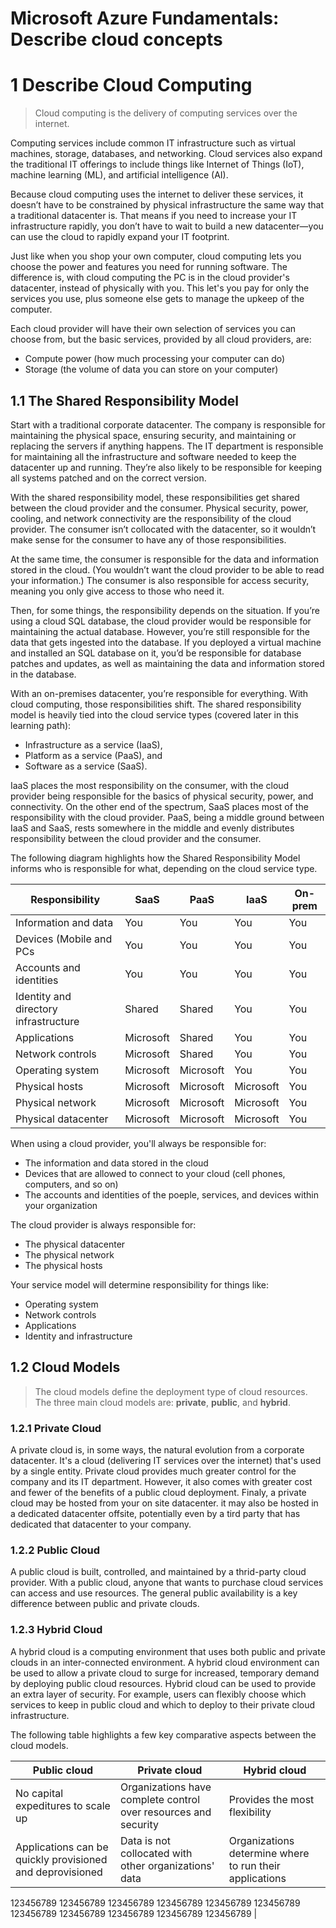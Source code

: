 # Microsoft Azure Fundamentals: Describe cloud concepts

# 1 Describe Cloud Computing

> Cloud computing is the delivery of computing services over the internet.

Computing services include common IT infrastructure such as virtual machines, storage, databases, and networking. Cloud 
services also expand the traditional IT offerings to include things like Internet of Things (IoT), machine learning
(ML), and artificial intelligence (AI).

Because cloud computing uses the internet to deliver these services, it doesn’t have to be constrained by physical 
infrastructure the same way that a traditional datacenter is. That means if you need to increase your IT infrastructure 
rapidly, you don’t have to wait to build a new datacenter—you can use the cloud to rapidly expand your IT footprint.

Just like when you shop your own computer, cloud computing lets you choose the power and features you need for running 
software. The difference is, with cloud computing the PC is in the cloud provider's datacenter, instead of physically
with you. This let's you pay for only the services you use, plus someone else gets to manage the upkeep of the computer.

Each cloud provider will have their own selection of services you can choose from, but the basic services, provided by
all cloud providers, are:
- Compute power (how much processing your computer can do)
- Storage (the volume of data you can store on your computer)

## 1.1 The Shared Responsibility Model

Start with a traditional corporate datacenter. The company is responsible for maintaining the physical space, ensuring 
security, and maintaining or replacing the servers if anything happens. The IT department is responsible for maintaining 
all the infrastructure and software needed to keep the datacenter up and running. They’re also likely to be responsible 
for keeping all systems patched and on the correct version.

With the shared responsibility model, these responsibilities get shared between the cloud provider and the consumer. 
Physical security, power, cooling, and network connectivity are the responsibility of the cloud provider. The consumer 
isn’t collocated with the datacenter, so it wouldn’t make sense for the consumer to have any of those responsibilities.

At the same time, the consumer is responsible for the data and information stored in the cloud. (You wouldn’t want the 
cloud provider to be able to read your information.) The consumer is also responsible for access security, meaning you 
only give access to those who need it.

Then, for some things, the responsibility depends on the situation. If you’re using a cloud SQL database, the cloud 
provider would be responsible for maintaining the actual database. However, you’re still responsible for the data that 
gets ingested into the database. If you deployed a virtual machine and installed an SQL database on it, you’d be 
responsible for database patches and updates, as well as maintaining the data and information stored in the database.

With an on-premises datacenter, you’re responsible for everything. With cloud computing, those responsibilities shift. 
The shared responsibility model is heavily tied into the cloud service types (covered later in this learning path): 
- Infrastructure as a service (IaaS),
- Platform as a service (PaaS), and
- Software as a service (SaaS).

IaaS places the most responsibility on the consumer, with the cloud provider being responsible for the basics of 
physical security, power, and connectivity. On the other end of the spectrum, SaaS places most of the responsibility 
with the cloud provider. PaaS, being a middle ground between IaaS and SaaS, rests somewhere in the middle and evenly 
distributes responsibility between the cloud provider and the consumer.

The following diagram highlights how the Shared Responsibility Model informs who is responsible for what, depending on 
the cloud service type.

| Responsibility                        | SaaS      | PaaS      | IaaS      | On-prem   |   
| ------------------------------------- | --------- | --------- | --------- | --------- |
| Information and data                  | You       | You       | You       | You       |
| Devices (Mobile and PCs               | You       | You       | You       | You       |
| Accounts and identities               | You       | You       | You       | You       |
| Identity and directory infrastructure | Shared    | Shared    | You       | You       |
| Applications                          | Microsoft | Shared    | You       | You       |
| Network controls                      | Microsoft | Shared    | You       | You       |
| Operating system                      | Microsoft | Microsoft | You       | You       |
| Physical hosts                        | Microsoft | Microsoft | Microsoft | You       |
| Physical network                      | Microsoft | Microsoft | Microsoft | You       |
| Physical datacenter                   | Microsoft | Microsoft | Microsoft | You       |

When using a cloud provider, you'll always be responsible for:
- The information and data stored in the cloud
- Devices that are allowed to connect to your cloud (cell phones, computers, and so on)
- The accounts and identities of the poeple, services, and devices within your organization

The cloud provider is always responsible for:
- The physical datacenter
- The physical network
- The physical hosts

Your service model will determine responsibility for things like:
- Operating system
- Network controls
- Applications
- Identity and infrastructure

## 1.2 Cloud Models

> The cloud models define the deployment type of cloud resources. The three main cloud models are: **private**,
> **public**, and **hybrid**.

### 1.2.1 Private Cloud

A private cloud is, in some ways, the natural evolution from a corporate datacenter. It's a cloud (delivering IT 
services over the internet) that's used by a single entity. Private cloud provides much greater control for the company
and its IT department. However, it also comes with greater cost and fewer of the benefits of a public cloud deployment. 
Finaly, a private cloud may be hosted from your on site datacenter. it may also be hosted in a dedicated datacenter
offsite, potentially even by a tird party that has dedicated that datacenter to your company.

### 1.2.2 Public Cloud

A public cloud is built, controlled, and maintained by a thrid-party cloud provider. With a public cloud, anyone that
wants to purchase cloud services can access and use resources. The general public availability is a key difference
between public and private clouds.

### 1.2.3 Hybrid Cloud

A hybrid cloud is a computing environment that uses both public and private clouds in an inter-connected environment. A
hybrid cloud environment can be used to allow a private cloud to surge for increased, temporary demand by deploying
public cloud resources. Hybrid cloud can be used to provide an extra layer of security. For example, users can flexibly
choose which services to keep in public cloud and which to deploy to their private cloud infrastructure.

The following table highlights a few key comparative aspects between the cloud models.

| Public cloud                                              | Private cloud                                                     | Hybrid cloud                                            |
| --------------------------------------------------------- | ----------------------------------------------------------------- | ------------------------------------------------------- |
| No capital expeditures to scale up                        | Organizations have complete control over resources and security   | Provides the most flexibility                           |
| Applications can be quickly provisioned and deprovisioned | Data is not collocated with other organizations' data             | Organizations determine where to run their applications |


123456789 123456789 123456789 123456789 123456789 123456789 123456789 123456789 123456789 123456789 123456789 |
